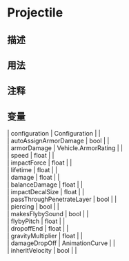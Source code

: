 # Projectile
## 描述

## 用法

## 注释

## 变量
| configuration | Configuration |  |  
| autoAssignArmorDamage  | bool |  |  
| armorDamage  | Vehicle.ArmorRating |  |  
| speed  | float |  |  
| impactForce  | float |  |  
| lifetime  | float |  |  
| damage  | float |  |  
| balanceDamage  | float |  |  
| impactDecalSize  | float |  |  
| passThroughPenetrateLayer  | bool |  |  
| piercing  | bool |  |  
| makesFlybySound  | bool |  |  
| flybyPitch  | float |  |  
| dropoffEnd  | float |  |  
| gravityMultiplier  | float |  |  
| damageDropOff | AnimationCurve |  |  
| inheritVelocity  | bool |  |  
